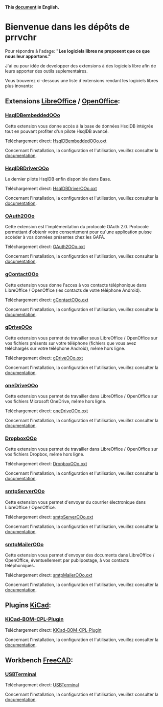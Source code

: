 **This [document](https://prrvchr.github.io/) in English.**

# Bienvenue dans les dépôts de prrvchr

Pour répondre à l'adage: **"Les logiciels libres ne proposent que ce que nous leur apportons."**

J'ai eu pour idée de developper des extensions à des logiciels libre afin de leurs apporter des outils suplementaires.

Vous trouverez ci-dessous une liste d'extensions rendant les logiciels libres plus inovants:

## Extensions [LibreOffice](https://fr.libreoffice.org/download/telecharger-libreoffice/) / [OpenOffice](https://www.openoffice.org/fr/Telecharger/):

### [HsqlDBembeddedOOo](https://github.com/prrvchr/HsqlDBembeddedOOo)

Cette extension vous donne accès à la base de données HsqlDB intégrée tout en pouvant profiter d'un pilote HsqlDB avancé.

Téléchargement direct: [HsqlDBembeddedOOo.oxt](https://github.com/prrvchr/HsqlDBembeddedOOo/releases/download/v0.0.3/HsqlDBembeddedOOo.oxt)

Concernant l'installation, la configuration et l'utilisation, veuillez consulter la [documentation](https://prrvchr.github.io/HsqlDBembeddedOOo/README_fr).

### [HsqlDBDriverOOo](https://github.com/prrvchr/HsqlDBDriverOOo/)

Le dernier pilote HsqlDB enfin disponible dans Base.

Téléchargement direct: [HsqlDBDriverOOo.oxt](https://github.com/prrvchr/HsqlDBDriverOOo/releases/download/v0.0.3/HsqlDBDriverOOo.oxt)

Concernant l'installation, la configuration et l'utilisation, veuillez consulter la [documentation](https://prrvchr.github.io/HsqlDBDriverOOo/README_fr).

### [OAuth2OOo](https://github.com/prrvchr/OAuth2OOo/)

Cette extension est l'implémentation du protocole OAuth 2.0. Protocole permettant d'obtenir votre consentement pour qu'une application puisse accéder à vos données présentes chez les GAFA.

Téléchargement direct: [OAuth2OOo.oxt](https://github.com/prrvchr/OAuth2OOo/raw/master/OAuth2OOo.oxt)

Concernant l'installation, la configuration et l'utilisation, veuillez consulter la [documentation](https://prrvchr.github.io/OAuth2OOo/README_fr).

### [gContactOOo](https://github.com/prrvchr/gContactOOo/)

Cette extension vous donne l'acces à vos contacts téléphonique dans LibreOffice / OpenOffice (les contacts de votre téléphone Android).

Téléchargement direct: [gContactOOo.oxt](https://github.com/prrvchr/gContactOOo/raw/master/gContactOOo.oxt)

Concernant l'installation, la configuration et l'utilisation, veuillez consulter la [documentation](https://prrvchr.github.io/gContactOOo/README_fr).

### [gDriveOOo](https://github.com/prrvchr/gDriveOOo/)

Cette extension vous permet de travailler sous LibreOffice / OpenOffice sur vos fichiers présents sur votre téléphone (fichiers que vous avez téléchargés sur votre téléphone Android), même hors ligne.

Téléchargement direct: [gDriveOOo.oxt](https://github.com/prrvchr/gDriveOOo/raw/master/gDriveOOo.oxt)

Concernant l'installation, la configuration et l'utilisation, veuillez consulter la [documentation](https://prrvchr.github.io/gDriveOOo/README_fr).

### [oneDriveOOo](https://github.com/prrvchr/oneDriveOOo/)

Cette extension vous permet de travailler dans LibreOffice / OpenOffice sur vos fichiers Microsoft OneDrive, même hors ligne.

Téléchargement direct: [oneDriveOOo.oxt](https://github.com/prrvchr/oneDriveOOo/raw/master/oneDriveOOo.oxt)

Concernant l'installation, la configuration et l'utilisation, veuillez consulter la [documentation](https://prrvchr.github.io/oneDriveOOo/README_fr).

### [DropboxOOo](https://github.com/prrvchr/DropboxOOo/)

Cette extension vous permet de travailler dans LibreOffice / OpenOffice sur vos fichiers Dropbox, même hors ligne.

Téléchargement direct: [DropboxOOo.oxt](https://github.com/prrvchr/DropboxOOo/raw/master/DropboxOOo.oxt)

Concernant l'installation, la configuration et l'utilisation, veuillez consulter la [documentation](https://prrvchr.github.io/DropboxOOo/README_fr).

### [smtpServerOOo](https://github.com/prrvchr/smtpServerOOo/)

Cette extension vous permet d'envoyer du courrier électronique dans LibreOffice / OpenOffice.

Téléchargement direct: [smtpServerOOo.oxt](https://github.com/prrvchr/smtpServerOOo/raw/main/smtpServerOOo.oxt)

Concernant l'installation, la configuration et l'utilisation, veuillez consulter la [documentation](https://prrvchr.github.io/smtpServerOOo/README_fr).

### [smtpMailerOOo](https://github.com/prrvchr/smtpMailerOOo/)

Cette extension vous permet d'envoyer des documents dans LibreOffice / OpenOffice, éventuellement par publipostage, à vos contacts téléphoniques.

Téléchargement direct: [smtpMailerOOo.oxt](https://github.com/prrvchr/smtpMailerOOo/raw/master/smtpMailerOOo.oxt)

Concernant l'installation, la configuration et l'utilisation, veuillez consulter la [documentation](https://prrvchr.github.io/smtpMailerOOo/README_fr).

## Plugins [KiCad](https://kicad-pcb.org/download/):

### [KiCad-BOM-CPL-Plugin](https://github.com/prrvchr/KiCad-BOM-CPL-Plugin/)

Téléchargement direct: [KiCad-BOM-CPL-Plugin](https://github.com/prrvchr/KiCad-BOM-CPL-Plugin/archive/v0.0.5.zip)

Concernant l'installation, la configuration et l'utilisation, veuillez consulter la [documentation](https://prrvchr.github.io/KiCad-BOM-CPL-Plugin/).

## Workbench [FreeCAD](https://www.freecadweb.org/?lang=fr):

### [USBTerminal](https://github.com/prrvchr/USBTerminal/)

Téléchargement direct: [USBTerminal](https://github.com/prrvchr/USBTerminal/archive/v0.7.zip)

Concernant l'installation, la configuration et l'utilisation, veuillez consulter la [documentation](https://prrvchr.github.io/USBTerminal/README_fr).
